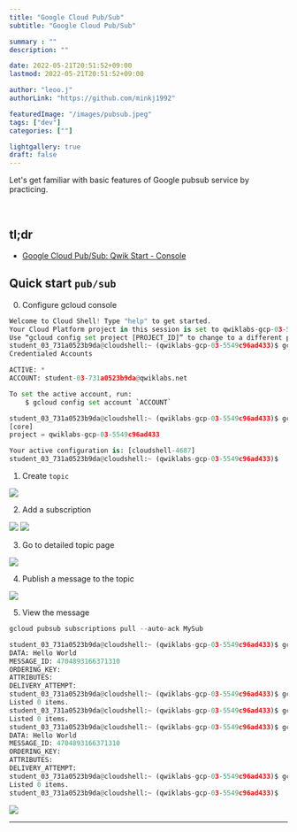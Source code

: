 ```yaml
---
title: "Google Cloud Pub/Sub"
subtitle: "Google Cloud Pub/Sub"

summary : ""
description: ""

date: 2022-05-21T20:51:52+09:00
lastmod: 2022-05-21T20:51:52+09:00

author: "leoo.j"
authorLink: "https://github.com/minkj1992"

featuredImage: "/images/pubsub.jpeg"
tags: ["dev"]
categories: [""]

lightgallery: true
draft: false
---
```


Let's get familiar with basic features of Google pubsub service by practicing.

<!--more-->
<br />

## tl;dr

- [Google Cloud Pub/Sub: Qwik Start - Console](https://www.cloudskillsboost.google/focuses/3719?catalog_rank=%7B%22rank%22%3A1%2C%22num_filters%22%3A0%2C%22has_search%22%3Atrue%7D&parent=catalog&qlcampaign=yt18-gsp095-11078)

## Quick start `pub/sub`

0. Configure gcloud console

```python
Welcome to Cloud Shell! Type "help" to get started.
Your Cloud Platform project in this session is set to qwiklabs-gcp-03-5549c96ad433.
Use “gcloud config set project [PROJECT_ID]” to change to a different project.
student_03_731a0523b9da@cloudshell:~ (qwiklabs-gcp-03-5549c96ad433)$ gcloud auth list
Credentialed Accounts

ACTIVE: *
ACCOUNT: student-03-731a0523b9da@qwiklabs.net

To set the active account, run:
    $ gcloud config set account `ACCOUNT`

student_03_731a0523b9da@cloudshell:~ (qwiklabs-gcp-03-5549c96ad433)$ gcloud config list project
[core]
project = qwiklabs-gcp-03-5549c96ad433

Your active configuration is: [cloudshell-4687]
student_03_731a0523b9da@cloudshell:~ (qwiklabs-gcp-03-5549c96ad433)$
```

1. Create `topic`

![](/images/pubsub_tutorial1.png)

2. Add a subscription

![](/images/pubsub_tutorial2.png)
![](/images/pubsub_tutorial6.png)

3. Go to detailed topic page

![](/images/pubsub_tutorial3.png)

4. Publish a message to the topic 

![](/images/pubsub_tutorial4.png)

5. View the message

```python
gcloud pubsub subscriptions pull --auto-ack MySub
```

```python
student_03_731a0523b9da@cloudshell:~ (qwiklabs-gcp-03-5549c96ad433)$ gcloud pubsub subscriptions pull --auto-ack mySubscription
DATA: Hello World
MESSAGE_ID: 4704893166371310
ORDERING_KEY:
ATTRIBUTES:
DELIVERY_ATTEMPT:
student_03_731a0523b9da@cloudshell:~ (qwiklabs-gcp-03-5549c96ad433)$ gcloud pubsub subscriptions pull --auto-ack mySubscription
Listed 0 items.
student_03_731a0523b9da@cloudshell:~ (qwiklabs-gcp-03-5549c96ad433)$ gcloud pubsub subscriptions pull --auto-ack mySubscription
Listed 0 items.
student_03_731a0523b9da@cloudshell:~ (qwiklabs-gcp-03-5549c96ad433)$ gcloud pubsub subscriptions pull --auto-ack myTopic-sub
DATA: Hello World
MESSAGE_ID: 4704893166371310
ORDERING_KEY:
ATTRIBUTES:
DELIVERY_ATTEMPT:
student_03_731a0523b9da@cloudshell:~ (qwiklabs-gcp-03-5549c96ad433)$ gcloud pubsub subscriptions pull --auto-ack myTopic-sub
Listed 0 items.
student_03_731a0523b9da@cloudshell:~ (qwiklabs-gcp-03-5549c96ad433)$
```

![](/images/pubsub_tutorial5.png)

---
